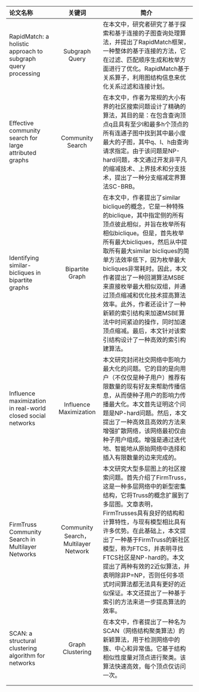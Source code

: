 | 论文名称                                                     |                关键词                | 简介                                                         |
| :----------------------------------------------------------- | :----------------------------------: | ------------------------------------------------------------ |
| RapidMatch: a holistic approach to subgraph query processing |            Subgraph Query            | 在本文中，研究者研究了基于探索和基于连接的子图查询处理算法，并提出了RapidMatch框架，一种整体的基于连接的方法，它在过滤、匹配顺序生成和枚举方面进行了优化。RapidMatch基于关系算子，利用图结构信息来优化关系过滤和连接计划。 |
| Effective community search for large attributed graphs       |           Community Search           | 在本文中，作者为常规的大小有界的社区搜索问题设计了精确的算法，其目的是：在包含查询顶点q且具有至少l和最多h个顶点的所有连通子图中找到其中最小度最大的子图，其中q、l、h由查询请求指定。由于该问题是NP-hard问题，本文通过开发非平凡的缩减技术、上界技术和分支技术，提出了一种分支缩减定界算法SC-BRB。 |
| Identifying similar-bicliques in bipartite graphs            |           Bipartite Graph            | 在本文中，作者提出了similar biclique的概念，它是一种特殊的biclique，其中指定侧的所有顶点彼此相似，并旨在枚举所有相似biclique。但是，首先枚举所有最大bicliques，然后从中提取所有最大similar bicliques的简单方法效率低下，因为枚举最大bicliques非常耗时。因此，本文作者提出了一种回溯算法MSBE来直接枚举最大相似双组，并通过顶点缩减和优化技术提高算法效率。此外，作者还设计了一种新颖的索引结构来加速MSBE算法中时间紧迫的操作，同时加速顶点缩减。最后，本文针对该索引结构设计了一种高效的索引构建算法。 |
| Influence maximization in real-world closed social networks  |        Influence Maximization        | 本文研究封闭社交网络中影响力最大化的问题。它的目的是向用户（不仅仅是种子用户）推荐有限数量的现有好友来帮助传播信息，从而使种子用户的影响力传播最大化。本文首先证明这个问题是NP-hard问题。然后，本文提出了一种高效且高效的方法来增强扩散网络，该网络最初仅由种子用户组成。增强是通过迭代地、智能地从原始网络中选择和插入有限数量的边来完成的。 |
| FirmTruss Community Search in Multilayer Networks            | Community Search，Multilayer Network | 本文研究大型多层图上的社区搜索问题。首先介绍了FirmTruss，这是一种多层网络中的新型密集结构，它将Truss的概念扩展到了多层图。文章表明，FirmTrusses具有良好的结构和计算特性，与现有模型相比具有许多优势。在此基础上，本文提出了一种基于FirmTruss的新社区模型，称为FTCS，并表明寻找FTCS社区是NP-hard的。本文提出了两种有效的2近似算法，并表明除非P=NP，否则任何多项式时间算法都无法具有更好的近似保证。本文还提出了一种基于索引的方法来进一步提高算法的效率。 |
| SCAN: a structural clustering algorithm for networks         |           Graph Clustering           | 在本文中，作者提出了一种名为SCAN（网络结构聚类算法）的新颖算法，用于检测网络中的簇、中心和异常值。它基于结构相似性度量对顶点进行聚类。该算法快速高效，每个顶点仅访问一次。 |
|                                                              |                                      |                                                              |
|                                                              |                                      |                                                              |
